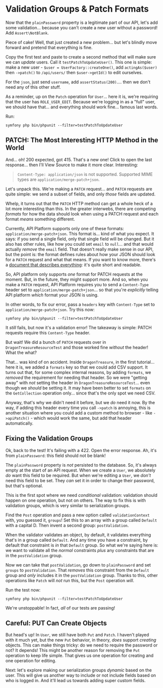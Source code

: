 # Validation Groups & Patch Formats

Now that the `plainPassword` property is a legitimate part of our API, let's add
some validation... because you can't create a new user without a password! Add
`Assert\NotBlank`.

Piece of cake! Well, that just created a new problem... but let's blindly move
forward and pretend that everything is fine.

Copy the first test and paste to create a second method that will make sure we can
*update* users. Call it `testPatchToUpdateUser()`. This one is simple: make a
new user - `$user = UserFactory::createOne()`, add `actingAs($user)` then `->patch()`
to `/api/users/` then `$user->getId()` to edit ourselves.

For the `json`, just send `username`, add `assertStatus(200)`.... then we don't
need  any of this other stuff.

As a reminder, up on the `Patch` operation for `User`... here it is, we're
requiring that the user has `ROLE_USER_EDIT`. Because we're logging in as a "full"
user, we should have that... and everything should work fine... famous last words.

Run:

```terminal
symfony php bin/phpunit --filter=testPatchToUpdateUser
```

## PATCH: The Most Interesting HTTP Method in the World

And... oh! 200 expected, got 415. That's a new one! Click to open the last response...
then I'll View Source to make it more clear. Interesting:

> `Content-Type: application/json` is not supported. Supported MIME types are
> `application/merge-patch+json`.

Let's unpack this. We're making a `PATCH` request... and `PATCH` requests are
quite simple: we send a subset of fields, and only *those* fields are updated.

Whelp, it turns out that the `PATCH` HTTP method can get a whole heck of a lot
more interesting than this. In the greater interwebs, there are competing *formats*
for how the data should look when using a PATCH request and each format *means*
something different.

Currently, API Platform supports only one of these formats: `application/merge-patch+json`.
This format is... kind of what you expect. It says: if you send a single field,
only that single field will be changed. But it also has other rules, like how you
could set `email` to `null`... and that would actually *remove* the `email` field.
That doesn't really make sense in our API, but the point is: the format defines
rules about how your JSON should look for a `PATCH` request and what that means.
If you want to know more, there's a [document that describes everything](https://www.rfc-editor.org/rfc/rfc7386):
it's quite short and readable.

So, API platform only supports *one* format for PATCH requests at the
moment. But, in the future, they might support more. And so, when you make a
`PATCH` request, API Platform requires you to send a `Content-Type` header set
to `application/merge-patch+json`... so that you're *explicitly* telling API platform
*which* format your JSON is using.

In other words, to fix our error, pass a `headers` key with `Content-Type` set
to `application/merge-patch+json`. Try this now:

```terminal-silent
symfony php bin/phpunit --filter=testPatchToUpdateUser
```

It *still* fails, but now it's a validation error! The takeaway is simple: PATCH
requests require this `Content-Type` header.

But wait! We did a bunch of `PATCH` requests over in `DragonTreasureResourceTest`
and those worked fine *without* the header! What the what?

That... was kind of on accident. Inside `DragonTreasure`, in the first tutorial...
here it is, we added a `formats` key so that we could add CSV support. It turns out
that, for some complex internal reasons, by adding `formats`, we
*removed* the requirement for needing that header. So we were "getting away" with
*not* setting the header in `DragonTreasureResourceTest`... even though we *should*
be setting it. It may have been better to set `formats` on the `GetCollection`
operation only... since that's the only spot we need CSV.

Anyway, that's why we didn't need it before, but we *do* need it now. By the way,
if adding this header every time you call `->patch` is annoying, this is another
situation where you could add a custom method to browser - like `->apiPatch()` -
which would work the same, but add that header automatically.

## Fixing the Validation Groups

Ok, back to the test! It's failing with a 422. Open the
error response. Ah, it's from `plainPassword`: this field should not be blank!

The `plainPassword` property is *not* persisted to the database. So, it's always
empty at the start of an API request. When we create a `User`, we absolutely *do*
want this field to be required. But when we're editing a `User`, we *don't* need
this field to be set. They *can* set it in order to change their password, but
that's optional.

This is the first spot where we need *conditional* validation: validation should
happen on one operation, but not on others. The way to fix this is with validation
groups, which is very similar to serialization groups.

Find the `Post` operation and pass a new option called
`validationContext` with, you guessed it, `groups`! Set this to an array with a
group called `Default` with a capital D. Then invent a second group:
`postValidation`.

When the validator validates an object, by default, it validates everything that's
in a group called `Default`. And any time you have a constraint, by default that
constraint is *in* that `Default` group. So what we're saying here is: we want to
validate all the *normal* constraints *plus* any constraints that are in the
`postValidation` group.

Now we can take that `postValidation`, go down to `plainPassword` and set
`groups` to `postValidation`. That *removes* this constraint from the `Default`
group and *only* includes it in the `postValidation` group. Thanks to this, other
operations like `Patch` will *not* run this, but the `Post` operation *will*.

Run the test now:

```terminal-silent
symfony php bin/phpunit --filter=testPatchToUpdateUser
```

We're unstoppable! In fact, *all* of our tests are passing!

## Careful: PUT Can Create Objects

But head's up! In `User`, we still have both `Put` and `Patch`. I haven't
played with it much yet, but the new `Put` behavior, in theory, *does* support
*creating* objects. This can make things tricky: do we need to require the password
or not? It depends! This might be another reason for removing the `Put` operation
to keep life  simple. That gives us one operation for creating and one operation
for editing.

Next: let's explore making our serialization groups *dynamic* based on the user.
This will give us another way to include or not include fields based on who
is logged in. And it'll lead us towards adding super custom fields.
